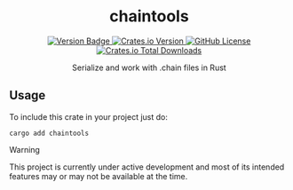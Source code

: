 <p align="center">
  <h1 align="center">
    chaintools
  </h1>

  <p align="center">
    <a href="https://img.shields.io/badge/version-0.1.0dev-green" target="_blank">
      <img alt="Version Badge" src="https://img.shields.io/badge/version-0.1.0dev-green">
    </a>
    <a href="https://crates.io/crates/chaintools" target="_blank">
      <img alt="Crates.io Version" src="https://img.shields.io/crates/v/chaintools">
    </a>
    <a href="https://github.com/alejandrogzi/chaintools" target="_blank">
      <img alt="GitHub License" src="https://img.shields.io/github/license/alejandrogzi/chaintools?color=blue">
    </a>
    <a href="https://crates.io/crates/chaintools" target="_blank">
      <img alt="Crates.io Total Downloads" src="https://img.shields.io/crates/d/chaintools">
    </a>
  </p>


  <p align="center">
  Serialize and work with .chain files in Rust
  </p>

</p>

## Usage

To include this crate in your project just do:

```
cargo add chaintools
```

> [!WARNING]
> This project is currently under active development and most of its intended features may or may not be available at the time.
